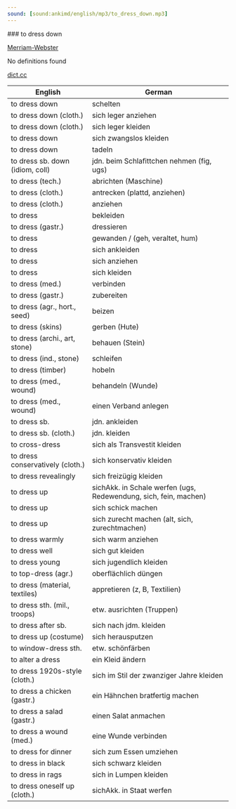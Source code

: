 ```yaml
---
sound: [sound:ankimd/english/mp3/to_dress_down.mp3]
---
```


\### to dress down

[Merriam-Webster](https://www.merriam-webster.com/dictionary/to+dress+down)

No definitions found

[dict.cc](https://www.dict.cc/to+dress+down)

| English        | German       |
| -------------- | ------------ |
| to dress down | schelten |
| to dress down (cloth.) | sich leger anziehen |
| to dress down (cloth.) | sich leger kleiden |
| to dress down | sich zwangslos kleiden |
| to dress down | tadeln |
| to dress sb. down (idiom, coll) | jdn. beim Schlafittchen nehmen (fig, ugs) |
| to dress (tech.) | abrichten (Maschine) |
| to dress (cloth.) | antrecken (plattd, anziehen) |
| to dress (cloth.) | anziehen |
| to dress | bekleiden |
| to dress (gastr.) | dressieren |
| to dress | gewanden / (geh, veraltet, hum) |
| to dress | sich ankleiden |
| to dress | sich anziehen |
| to dress | sich kleiden |
| to dress (med.) | verbinden |
| to dress (gastr.) | zubereiten |
| to dress (agr., hort., seed) | beizen |
| to dress (skins) | gerben (Hute) |
| to dress (archi., art, stone) | behauen (Stein) |
| to dress (ind., stone) | schleifen |
| to dress (timber) | hobeln |
| to dress (med., wound) | behandeln (Wunde) |
| to dress (med., wound) | einen Verband anlegen |
| to dress sb. | jdn. ankleiden |
| to dress sb. (cloth.) | jdn. kleiden |
| to cross-dress | sich als Transvestit kleiden |
| to dress conservatively (cloth.) | sich konservativ kleiden |
| to dress revealingly | sich freizügig kleiden |
| to dress up | sichAkk. in Schale werfen (ugs, Redewendung, sich, fein, machen) |
| to dress up | sich schick machen |
| to dress up | sich zurecht machen (alt, sich, zurechtmachen) |
| to dress warmly | sich warm anziehen |
| to dress well | sich gut kleiden |
| to dress young | sich jugendlich kleiden |
| to top-dress (agr.) | oberflächlich düngen |
| to dress (material, textiles) | appretieren (z, B, Textilien) |
| to dress sth. (mil., troops) | etw. ausrichten (Truppen) |
| to dress after sb. | sich nach jdm. kleiden |
| to dress up (costume) | sich herausputzen |
| to window-dress sth. | etw. schönfärben |
| to alter a dress | ein Kleid ändern |
| to dress 1920s-style (cloth.) | sich im Stil der zwanziger Jahre kleiden |
| to dress a chicken (gastr.) | ein Hähnchen bratfertig machen |
| to dress a salad (gastr.) | einen Salat anmachen |
| to dress a wound (med.) | eine Wunde verbinden |
| to dress for dinner | sich zum Essen umziehen |
| to dress in black | sich schwarz kleiden |
| to dress in rags | sich in Lumpen kleiden |
| to dress oneself up (cloth.) | sichAkk. in Staat werfen |
